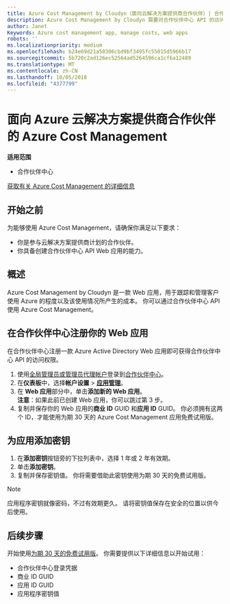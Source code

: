 ```yaml
---
title: Azure Cost Management by Cloudyn（面向云解决方案提供商合作伙伴）| 合作伙伴中心
description: Azure Cost Management by Cloudyn 需要对合作伙伴中心 API 的访问权限进行预配。
author: Janet
Keywords: Azure cost management app, manage costs, web apps
robots: ''
ms.localizationpriority: medium
ms.openlocfilehash: b24e69d21a50306cbd9bf3495fc55015d5966b17
ms.sourcegitcommit: 5b720c2ad126ec52564ad5264596ca1cf6a12489
ms.translationtype: MT
ms.contentlocale: zh-CN
ms.lasthandoff: 10/05/2018
ms.locfileid: "4377799"
---
```

# <a name="azure-cost-management-app-for-azure-csp-partners"></a>面向 Azure 云解决方案提供商合作伙伴的 Azure Cost Management  

**适用范围**

-  合作伙伴中心

[获取有关 Azure Cost Management 的详细信息](https://go.microsoft.com/fwlink/p/?linkid=857893)

## <a name="before-you-begin"></a>开始之前
为能够使用 Azure Cost Management，请确保你满足以下要求：

- 你是参与云解决方案提供商计划的合作伙伴。
- 你具备创建合作伙伴中心 API Web 应用的能力。

## <a name="overview"></a>概述

Azure Cost Management by Cloudyn 是一款 Web 应用，用于跟踪和管理客户使用 Azure 的程度以及该使用情况所产生的成本。 你可以通过合作伙伴中心 API 使用 Azure Cost Management。

## <a name="register-your-web-app-in-the-partner-center"></a>在合作伙伴中心注册你的 Web 应用
在合作伙伴中心注册一款 Azure Active Directory Web 应用即可获得合作伙伴中心 API 的访问权限。 
1.  使用[全局管理员或管理员代理帐户](create-user-accounts-and-set-permissions.md)登录到[合作伙伴中心](https://partnercenter.microsoft.com/en-us/pcv/dashboard/overview)。
2.  在**仪表板**中，选择**帐户设置** &gt; **[应用管理](https://partnercenter.microsoft.com/en-us/pcv/apiintegration/appmanagement)**。
3.  在 **Web 应用**部分中，单击**添加新的 Web 应用**。
<br> **注意**：如果此前已创建 Web 应用，你可以跳过第 3 步。
4.  复制并保存你的 Web 应用的**商业 ID** GUID 和**应用 ID** GUID。 你必须拥有这两个 ID，才能使用为期 30 天的 Azure Cost Management 应用免费试用版。

## <a name="add-a-secret-key-to-your-app"></a>为应用添加密钥
1.  在**添加密钥**按钮旁的下拉列表中，选择 1 年或 2 年有效期。
2.  单击**添加密钥**。 
3.  复制并保存密钥值。 你将需要借助此密钥使用为期 30 天的免费试用版。<br>
> [!NOTE]  
> 应用程序密钥就像密码，不过有效期更久。 请将密钥值保存在安全的位置以供今后使用。

## <a name="next-steps"></a>后续步骤
开始使用[为期 30 天的免费试用版](https://go.microsoft.com/fwlink/?linkid=857895)。
你需要提供以下详细信息以开始试用：
- 合作伙伴中心登录凭据
- 商业 ID GUID
- 应用 ID GUID
- 应用程序密钥值
